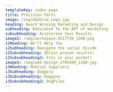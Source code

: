 ```yaml
---
templateKey: index-page
title: Precision Parts
image: /img/Ad2Grid_Logo.jpg
heading: Award Winning Marketing and Design
subheading: Dedicated to the ART of marketing
subsubheading: Accelerate Your Results
image2: /img/workspace-2517759_1280.png
i2Heading: We'll Help You
i2Subheading: Navigate the social divide
i2Subsubheading: Obtain proven results!
i2Subsubheading2: Fits in your pocket!
image3: /img/web-design-2705099_1280.jpg
i3Heading: Medical Suppliers
i3Subheading: Doggity
i3Subsubheading: Doggone
i3Subsubheading2: DogPiles
---
```


